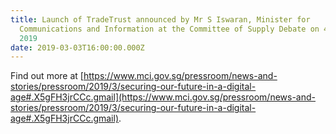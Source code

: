 ```yaml
---
title: Launch of TradeTrust announced by Mr S Iswaran, Minister for
  Communications and Information at the Committee of Supply Debate on 4 March
  2019
date: 2019-03-03T16:00:00.000Z
---
```


Find out more at [https://www.mci.gov.sg/pressroom/news-and-stories/pressroom/2019/3/securing-our-future-in-a-digital-age#.X5gFH3jrCCc.gmail](https://www.mci.gov.sg/pressroom/news-and-stories/pressroom/2019/3/securing-our-future-in-a-digital-age#.X5gFH3jrCCc.gmail).
